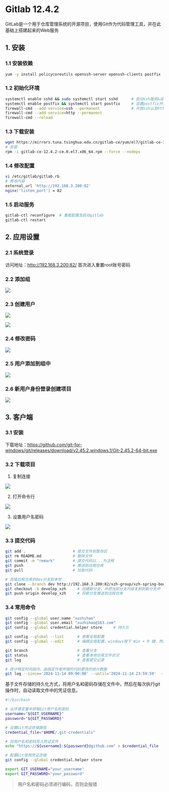 # Gitlab 12.4.2

GitLab是一个用于仓库管理系统的开源项目，使用Git作为代码管理工具，并在此基础上搭建起来的Web服务

## 1. 安装

### 1.1 安装依赖

```bash
yum -y install policycoreutils openssh-server openssh-clients postfix   # 安装依赖
```

### 1.2 初始化环境

```bash
systemctl enable sshd && sudo systemctl start sshd      # 启动ssh服务&设置为开机启动
systemctl enable postfix && systemctl start postfix     # 设置postfix开机自启，并启动，postfix支持gitlab发信功能
firewall-cmd --add-service=ssh --permanent              # 开放ssh以及http服务，然后重新加载防火墙列表
firewall-cmd --add-service=http --permanent
firewall-cmd --reload
```

### 1.3 下载安装

```bash
wget https://mirrors.tuna.tsinghua.edu.cn/gitlab-ce/yum/el7/gitlab-ce-12.4.2-ce.0.el7.x86_64.rpm --no-check-certificate
# 安装
rpm -i gitlab-ce-12.4.2-ce.0.el7.x86_64.rpm --force --nodeps
```

### 1.4 修改配置

```bash
vi /etc/gitlab/gitlab.rb
# 修改内容
external_url 'http://192.168.3.200:82'
nginx['listen_port'] = 82
```

### 1.5 启动服务

```bash
gitlab-ctl reconfigure  # 重载配置及启动gitlab
gitlab-ctl restart
```

## 2. 应用设置

### 2.1 系统登录

访问地址：http://192.168.3.200:82/ 首次进入重置root账号密码

### 2.2 添加组

![](../../assets/_images/deploy/gitlab/create_group.png)

### 2.3 创建用户

![](../../assets/_images/deploy/gitlab/create_user.png)


![](../../assets/_images/deploy/gitlab/create_user2.png)

### 2.4 修改密码

![](../../assets/_images/deploy/gitlab/update_user.png)


### 2.5 用户添加到组中

![](../../assets/_images/deploy/gitlab/group_add_user.png)


### 2.6 新用户身份登录创建项目

![](../../assets/_images/deploy/gitlab/create_project.png)


## 3. 客户端

### 3.1 安装

下载地址：https://github.com/git-for-windows/git/releases/download/v2.45.2.windows.1/Git-2.45.2-64-bit.exe
        

### 3.2 下载项目

1. 复制连接

![](../../assets/_images/deploy/gitlab/project_clone.png)

2. 打开命令行

![](../../assets/_images/deploy/gitlab/gitlab_base_cmd.png)

3. 设置用户名密码

![](../../assets/_images/deploy/gitlab/gitlab_auth.png)


### 3.3 提交代码

```bash
git add .                     # 提交文件到暂存区
git rm README.md              # 删除文件
git commit -m "remark"        # 提交代码以...为注释
git push                      # 推送到远程仓库
git pull                      # 拉取代码

# 克隆远程仓库的dev分支到本地
git clone --branch dev http://192.168.3.200:82/xzh-group/xzh-spring-boot.git  
git checkout -b develop_xzh     # 创建新分支，并把当前分支内容复制到新分支中
git push origin develop_xzh     # 将新分支推送到远程仓库
```

### 3.4 常用命令

```bash
git config --global user.name "xuzhihao"
git config --global user.email "xuzhihao@163.com"
git config --global credential.helper store     # 持久化

git config --global --list      # 查看全局配置
git config --global --edit      # 编辑全局配置，windows按下 Win + R 键，然后输入 control keymgr.dll 来打开凭据管理器

git branch                      # 查看分支
git status                      # 查看本地仓库文件状况
git log                         # 查看提交记录

# 统计特定时间段内、由指定作者所做的代码更改的统计数据
git log --since='2024-11-14 09:00:00' --until='2024-11-14 23:59:59'  --author="xuzhihao"  --pretty=tformat: --numstat | awk '{ add += $1; subs += $2; loc += $1 - $2 } END { printf "增加数: %s, 删除的行数: %s, 净增加行数: %s\n", add, subs, loc }'
```

基于文件存储的持久化方式，将用户名和密码存储在文件中，然后在每次执行git操作时，自动读取文件中的凭证信息。

```bash
#!/bin/bash

# 从环境变量中获取Git用户名和密码
username="${GIT_USERNAME}"
password="${GIT_PASSWORD}"

# 设置Git凭证存储路径
credential_file="$HOME/.git-credentials"

# 将用户名和密码写入凭证文件
echo "https://${username}:${password}@github.com" > $credential_file

# 配置Git使用凭证存储
git config --global credential.helper store
```


```bash
export GIT_USERNAME="your_username"
export GIT_PASSWORD="your_password"
```

> 用户名和密码必须进行编码，否则会报错